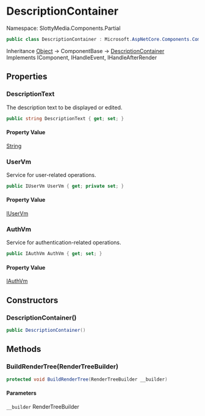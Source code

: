 # DescriptionContainer

Namespace: SlottyMedia.Components.Partial

```csharp
public class DescriptionContainer : Microsoft.AspNetCore.Components.ComponentBase, Microsoft.AspNetCore.Components.IComponent, Microsoft.AspNetCore.Components.IHandleEvent, Microsoft.AspNetCore.Components.IHandleAfterRender
```

Inheritance [Object](https://docs.microsoft.com/en-us/dotnet/api/system.object) → ComponentBase → [DescriptionContainer](./slottymedia.components.partial.descriptioncontainer.md)<br>
Implements IComponent, IHandleEvent, IHandleAfterRender

## Properties

### **DescriptionText**

The description text to be displayed or edited.

```csharp
public string DescriptionText { get; set; }
```

#### Property Value

[String](https://docs.microsoft.com/en-us/dotnet/api/system.string)<br>

### **UserVm**

Service for user-related operations.

```csharp
public IUserVm UserVm { get; private set; }
```

#### Property Value

[IUserVm](./slottymedia.backend.viewmodel.interfaces.iuservm.md)<br>

### **AuthVm**

Service for authentication-related operations.

```csharp
public IAuthVm AuthVm { get; set; }
```

#### Property Value

[IAuthVm](./slottymedia.backend.viewmodel.interfaces.iauthvm.md)<br>

## Constructors

### **DescriptionContainer()**

```csharp
public DescriptionContainer()
```

## Methods

### **BuildRenderTree(RenderTreeBuilder)**

```csharp
protected void BuildRenderTree(RenderTreeBuilder __builder)
```

#### Parameters

`__builder` RenderTreeBuilder<br>
